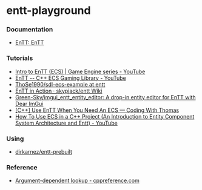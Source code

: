 entt-playground
===============
### Documentation
- [EnTT: EnTT](https://skypjack.github.io/entt/)
### Tutorials
- [Intro to EnTT (ECS) | Game Engine series - YouTube](https://www.youtube.com/watch?v=D4hz0wEB978)
- [EnTT -- C++ ECS Gaming Library - YouTube](https://www.youtube.com/watch?v=jjGY7EyaTr0)
- [ThoSe1990/sdl-ecs-example at entt](https://github.com/ThoSe1990/sdl-ecs-example)
- [EnTT in Action · skypjack/entt Wiki](https://github.com/skypjack/entt/wiki/EnTT-in-Action)
- [Green-Sky/imgui_entt_entity_editor: A drop-in entity editor for EnTT with Dear ImGui](https://github.com/Green-Sky/imgui_entt_entity_editor)
- [[C++] Use EnTT When You Need An ECS — Coding With Thomas](https://www.codingwiththomas.com/blog/use-entt-when-you-need-an-ecs)
- [How To Use ECS in a C++ Project (An Introduction to Entity Component System Architecture and Entt) - YouTube](https://www.youtube.com/watch?v=8LbVpkEqKuY)
### Using
- [dirkarnez/entt-prebuilt](https://github.com/dirkarnez/entt-prebuilt)

### Reference
- [Argument-dependent lookup - cppreference.com](https://en.cppreference.com/w/cpp/language/adl)
